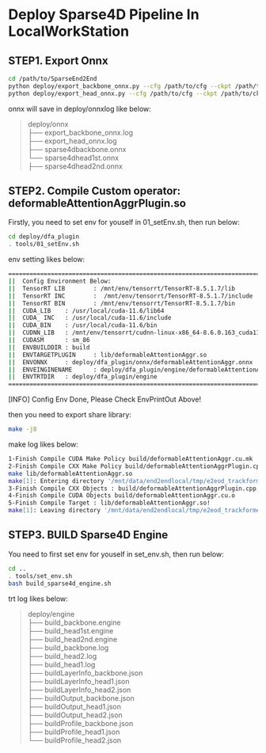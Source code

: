 # Deploy Sparse4D Pipeline In LocalWorkStation

## STEP1. Export Onnx
```bash
cd /path/to/SparseEnd2End
python deploy/export_backbone_onnx.py --cfg /path/to/cfg --ckpt /path/to/ckpt
python deploy/export_head_onnx.py --cfg /path/to/cfg --ckpt /path/to/ckpt
```
onnx will save in deploy/onnxlog like below:  
>deploy/onnx  
>├── export_backbone_onnx.log  
>├── export_head_onnx.log  
>├── sparse4dbackbone.onnx  
>└── sparse4dhead1st.onnx  
>├── sparse4dhead2nd.onnx  

## STEP2. Compile Custom operator: deformableAttentionAggrPlugin.so
Firstly, you need to set env for youself in 01_setEnv.sh, then run below:
```bash
cd deploy/dfa_plugin
. tools/01_setEnv.sh
```
env setting likes below:
```bash
====================================================================================================================
||  Config Environment Below:
||  TensorRT LIB        : /mnt/env/tensorrt/TensorRT-8.5.1.7/lib
||  TensorRT INC        :  /mnt/env/tensorrt/TensorRT-8.5.1.7/include
||  TensorRT BIN        : /mnt/env/tensorrt/TensorRT-8.5.1.7/bin
||  CUDA_LIB    : /usr/local/cuda-11.6/lib64
||  CUDA_ INC   : /usr/local/cuda-11.6/include
||  CUDA_BIN    : /usr/local/cuda-11.6/bin
||  CUDNN_LIB   : /mnt/env/tensorrt/cudnn-linux-x86_64-8.6.0.163_cuda11-archive/lib
||  CUDASM      : sm_86
||  ENVBUILDDIR : build
||  ENVTARGETPLUGIN     : lib/deformableAttentionAggr.so
||  ENVONNX     : deploy/dfa_plugin/onnx/deformableAttentionAggr.onnx
||  ENVEINGINENAME      : deploy/dfa_plugin/engine/deformableAttentionAggr.engine
||  ENVTRTDIR   : deploy/dfa_plugin/engine
====================================================================================================================
```

[INFO] Config Env Done, Please Check EnvPrintOut Above!

then you need to export share library:
```bash
make -j8
```
make log likes below:  
```bash
1-Finish Compile CUDA Make Policy build/deformableAttentionAggr.cu.mk
2-Finish Compile CXX Make Policy build/deformableAttentionAggrPlugin.cpp.mk
make lib/deformableAttentionAggr.so
make[1]: Entering directory '/mnt/data/end2endlocal/tmp/e2eod_trackformer/deploy/dfa_plugin'
3-Finish Compile CXX Objects : build/deformableAttentionAggrPlugin.cpp.o
4-Finish Compile CUDA Objects build/deformableAttentionAggr.cu.o
5-Finish Compile Target : lib/deformableAttentionAggr.so!
make[1]: Leaving directory '/mnt/data/end2endlocal/tmp/e2eod_trackformer/deploy/dfa_plugin'
```

## STEP3. BUILD Sparse4D Engine
You need to first set env for youself in set_env.sh, then run below:
```bash
cd ..
. tools/set_env.sh
bash build_sparse4d_engine.sh
```
trt log likes below:
>deploy/engine  
>├── build_backbone.engine  
>├── build_head1st.engine  
>├── build_head2nd.engine  
>├── build_backbone.log  
>├── build_head2.log  
>├── build_head1.log  
>├── buildLayerInfo_backbone.json  
>├── buildLayerInfo_head1.json  
>├── buildLayerInfo_head2.json  
>├── buildOutput_backbone.json  
>├── buildOutput_head1.json  
>├── buildOutput_head2.json  
>├── buildProfile_backbone.json  
>├── buildProfile_head1.json  
>└── buildProfile_head2.json  
